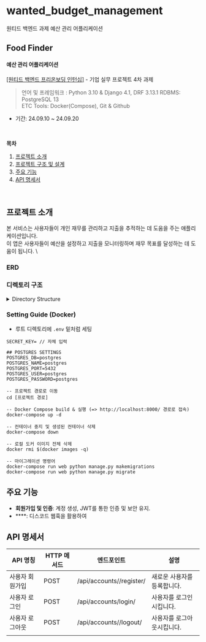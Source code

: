# wanted_budget_management
원티드 백엔드 과제 예산 관리 어플리케이션

## Food Finder

#### **예산 관리 어플리케이션**
[[원티드 백엔드 프리온보딩 인턴십]](https://www.wanted.co.kr/events/pre_ob_be_1_seoul) - 기업 실무 프로젝트 4차 과제

> 언어 및 프레임워크 : Python 3.10 & Django 4.1, DRF 3.13.1
RDBMS: PostgreSQL 13 \
ETC Tools: Docker(Compose), Git & Github

- 기간: 24.09.10 ~ 24.09.20

<br>

**목차**
1. [프로젝트 소개](#프로젝트-소개)
2. [프로젝트 구조 및 설계](#프로젝트-구조-및-설계)
3. [주요 기능](#주요-기능)
4. [API 명세서](#API-명세서)

<br>

## 프로젝트 소개
본 서비스는 사용자들이 개인 재무를 관리하고 지출을 추적하는 데 도움을 주는 애플리케이션입니다. \
이 앱은 사용자들이 예산을 설정하고 지출을 모니터링하며 재무 목표를 달성하는 데 도움이 됩니다.  \

### ERD

### 디렉토리 구조

<details>
<summary>Directory Structure</summary>

```
├── .env
├── .gitignore
├── Dockerfile
├── README.md
├── docker-compose.yml
├── budget
│   ├── __init__.py
│   ├── asgi.py
│   ├── settings.py
│   ├── urls.py
│   └── wsgi.py
│── manage.py
│── accounts
│   │── __init__.py
│   │── migrations
│   │── models.py
│   │── serializers.py
│   │── urls.py
│   │── views


```

</details>

### Setting Guide (Docker)
* 루트 디렉토리에 `.env` 밑처럼 세팅
```
SECRET_KEY= // 자체 입력

## POSTGRES SETTINGS
POSTGRES_DB=postgres
POSTGRES_NAME=postgres
POSTGRES_PORT=5432
POSTGRES_USER=postgres
POSTGRES_PASSWORD=postgres

```
```
-- 프로젝트 경로로 이동
cd [프로젝트 경로]

-- Docker Compose build & 실행 (=> http://localhost:8000/ 경로로 접속)
docker-compose up -d

-- 컨테이너 중지 및 생성된 컨테이너 삭제
docker-compose down

-- 로컬 도커 이미지 전체 삭제
docker rmi $(docker images -q)
```
```
-- 마이그레이션 명령어
docker-compose run web python manage.py makemigrations
docker-compose run web python manage.py migrate
```

## 주요 기능
- **회원가입 및 인증**: 계정 생성, JWT를 통한 인증 및 보안 유지.
- ****: 디스코드 웹훅을 활용하여 

## API 명세서

| API 명칭                | HTTP 메서드 | 엔드포인트                                    | 설명                                                       |
|------------------------|-------------|-----------------------------------------------|------------------------------------------------------------|
| 사용자 회원가입        | POST        | /api/accounts//register/                                      | 새로운 사용자를 등록합니다.                                  |
| 사용자 로그인          | POST        | /api/accounts/login/                                      | 사용자를 로그인시킵니다.                                     |
| 사용자 로그아웃        | POST        | /api/accounts//logout/                                      | 사용자를 로그아웃시킵니다.                                   |
            |


